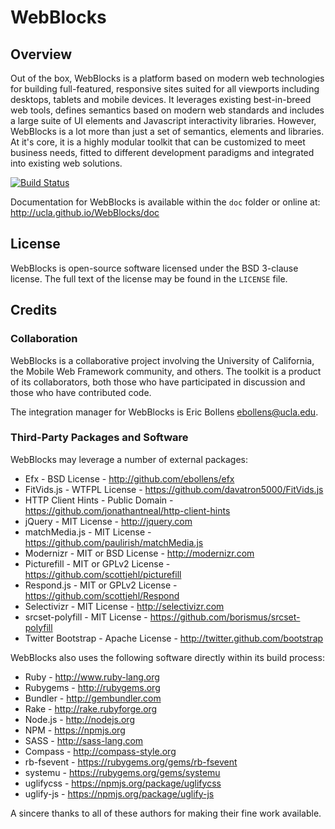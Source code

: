 # WebBlocks

## Overview

Out of the box, WebBlocks is a platform based on modern web technologies for 
building full-featured, responsive sites suited for all viewports including 
desktops, tablets and mobile devices. It leverages existing best-in-breed web 
tools, defines semantics based on modern web standards and includes a large 
suite of UI elements and Javascript interactivity libraries. However, WebBlocks 
is a lot more than just a set of semantics, elements and libraries. At it's 
core, it is a highly modular toolkit that can be customized to meet business 
needs, fitted to different development paradigms and integrated into existing 
web solutions.

[![Build Status](https://travis-ci.org/ucla/WebBlocks.png)](https://travis-ci.org/ucla/WebBlocks)

Documentation for WebBlocks is available within the `doc` folder or online at:
http://ucla.github.io/WebBlocks/doc

## License

WebBlocks is open-source software licensed under the BSD 3-clause license. The 
full text of the license may be found in the `LICENSE` file.

## Credits

### Collaboration

WebBlocks is a collaborative project involving the University of California, 
the Mobile Web Framework community, and others. The toolkit is a product of 
its collaborators, both those who have participated in discussion and those 
who have contributed code.

The integration manager for WebBlocks is Eric Bollens <ebollens@ucla.edu>.

### Third-Party Packages and Software

WebBlocks may leverage a number of external packages:

* Efx - BSD License - http://github.com/ebollens/efx
* FitVids.js - WTFPL License - https://github.com/davatron5000/FitVids.js
* HTTP Client Hints - Public Domain - https://github.com/jonathantneal/http-client-hints
* jQuery - MIT License - http://jquery.com
* matchMedia.js - MIT License - https://github.com/paulirish/matchMedia.js
* Modernizr - MIT or BSD License - http://modernizr.com
* Picturefill - MIT or GPLv2 License - https://github.com/scottjehl/picturefill
* Respond.js - MIT or GPLv2 License - https://github.com/scottjehl/Respond
* Selectivizr - MIT License - http://selectivizr.com
* srcset-polyfill - MIT License - https://github.com/borismus/srcset-polyfill
* Twitter Bootstrap - Apache License - http://twitter.github.com/bootstrap

WebBlocks also uses the following software directly within its build process:

* Ruby - http://www.ruby-lang.org
* Rubygems - http://rubygems.org
* Bundler - http://gembundler.com
* Rake - http://rake.rubyforge.org
* Node.js - http://nodejs.org
* NPM - https://npmjs.org
* SASS - http://sass-lang.com
* Compass - http://compass-style.org
* rb-fsevent - https://rubygems.org/gems/rb-fsevent
* systemu - https://rubygems.org/gems/systemu
* uglifycss - https://npmjs.org/package/uglifycss
* uglify-js - https://npmjs.org/package/uglify-js

A sincere thanks to all of these authors for making their fine work available.
